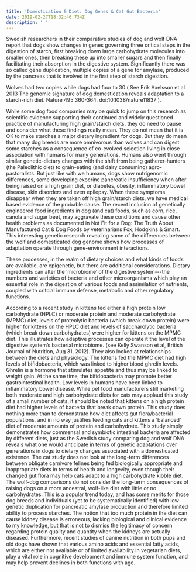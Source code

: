 ```yaml
---
title: 'Domestication & Diet: Dog Genes & Cat Gut Bacteria'
date: 2019-02-27T18:32:46.734Z
description: ' '
---
```

 Swedish researchers in their comparative studies of dog and wolf DNA report that dogs show changes in genes governing three critical steps in the digestion of starch, first breaking down large carbohydrate molecules into smaller ones, then breaking these up into smaller sugars and then finally facilitating their absorption in the digestive system. Significantly there was so called gene duplication, multiple copies of a gene for amylase, produced by the pancreas that is involved in the first step of starch digestion.

Wolves had two copies while dogs had four to 30.( See Erik Axelsson et al 2013 The genomic signature of dog domestication reveals adaptation to a starch-rich diet. Nature 495:360-364. doi:10.1038/nature11837 ).

While some dog food companies may be quick to jump on this research as scientific evidence supporting their continued and widely questioned practice of manufacturing high grain/starch diets, they do need to pause and consider what these findings really mean. They do not mean that it is OK to make starches a major dietary ingredient for dogs. But they do mean that many dog breeds are more omnivorous than wolves and can digest some starches as a consequence of co-evolved selection living in close association with humans for many generations. Humans also went through similar genetic-dietary changes with the shift from being gatherer-hunters (the Paleolithic diet) to grain-eating (and dairy consuming) agro-pastoralists. But just like with we humans, dogs show nutrigenomic differences, some developing exocrine pancreatic insufficiency when after being raised on a high grain diet, or diabetes, obesity, inflammatory bowel disease, skin disorders and even epilepsy. When these symptoms disappear when they are taken off high grain/starch diets, we have medical based evidence of the probable cause. The recent inclusion of genetically engineered food ingredients in dog (and cat) foods, such as corn, rice, canola and sugar beet, may aggravate these conditions and cause other health problems as documented in Not Fit for a Dog: The Truth About Manufactured Cat & Dog Foods by veterinarians Fox, Hodgkins & Smart. This interesting genetic research revealing some of the differences between the wolf and domesticated dog genome shows how processes of adaptation operate through gene-environment interactions.

These processes, in the realm of dietary choices and what kinds of foods are available, are epigenetic, but there are additional considerations. Dietary ingredients can alter the ‘microbiome’ of the digestive system---the numbers and varieties of bacteria and other microorganisms which play an essential role in the digestion of various foods and assimilation of nutrients, coupled with critcial immune defense, metabolic and other regulatory functions.

According to a recent study in kittens fed either a high protein low carbohydrate (HPLC) or moderate protein and moderate carbohydrate (MPMC) diet, levels of proteolytic bacteria (which break down protein) were higher for kittens on the HPLC diet and levels of saccharolytic bacteria (which break down carbohydrates) were higher for kittens on the MPMC diet. This illustrates how adaptive processes can operate it the level of the digestive system’s bacterial microbiome. (see Kelly Swanson et al, British Journal of Nutrition, Aug 31, 2012). They also looked at relationships between the diets and physiology. The kittens fed the MPMC diet had high levels of bifidobacteria, which was linked to higher blood ghrelin levels. Ghrelin is a hormone that stimulates appetite and thus may be linked to weight gain. At the same time, the bifidobacteria may promote better gastrointestinal health. Low levels in humans have been linked to inflammatory bowel disease. While pet food manufacturers still marketing both moderate and high carbohydrate diets for cats may applaud this study of a small number of cats, it should be noted that kittens on a high protein diet had higher levels of bacteria that break down protein. This study does nothing more than to demonstrate how diet affects gut flora/bacterial populations, and in no way justifies feeding cats and kittens a ‘balanced’ diet of moderate amounts of protein and carbohydrate. This study simply demonstrates how commensal and symbiotic intestinal bacteria are affected by different diets, just as the Swedish study comparing dog and wolf DNA reveals what one would anticipate in terms of genetic adaptations over generations in dogs to dietary changes associated with a domesticated existence. The cat study does not look at the long-term differences between obligate carnivore felines being fed biologically appropriate and inappropriate diets in terms of health and longevity, even though their changed gut flora may help cats adapt to a high carbohydrate kibble diet. The wolf-dog comparisons do not consider the long-term consequences of raising dogs on a more ancestral, wolf-like diet with little or no carbohydrates. This is a popular trend today, and has some merits for those dog breeds and individuals (yet to be systematically identified) with low genetic duplication for pancreatic amylase production and therefore limited ability to process starches. The notion that too much protein in the diet can cause kidney disease is erroneous, lacking biological and clinical evidence to my knowledge, but that is not to dismiss the legitimacy of concern regarding protein quality and quantity when the kidneys are actually diseased. Furthermore, recent studies of canine nutrition in both pups and old dogs have shown that various amino acids and essential fatty acids, which are either not available or of limited availability in vegetarian diets, play a vital role in cognitive development and immune system function, and may help prevent declines in both functions with age.
